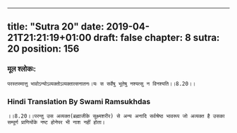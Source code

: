 
---
title: "Sutra 20"
date: 2019-04-21T21:21:19+01:00
draft: false
chapter: 8
sutra: 20
position: 156
---
### मूल श्लोकः:
```
परस्तस्मात्तु भावोऽन्योऽव्यक्तोऽव्यक्तात्सनातनः।यः स सर्वेषु भूतेषु नश्यत्सु न विनश्यति।।8.20।।

```

### Hindi Translation By Swami Ramsukhdas
```
।।8.20।।परन्तु उस अव्यक्त(ब्रह्माजीके सूक्ष्मशरीर) से अन्य अनादि सर्वश्रेष्ठ भावरूप जो अव्यक्त है उसका सम्पूर्ण प्राणियोंके नष्ट होनेपर भी नाश नहीं होता। 

```

